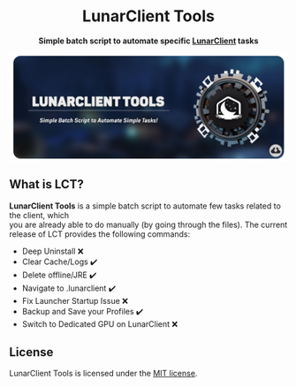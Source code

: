 <h1 align="center">
    LunarClient Tools
</h1>
<p align="center">
    <strong>Simple batch script to automate specific <a href="https://lunarclient.com">LunarClient</a> tasks</strong>
</p>
<p align="center">
    <a href=https://github.com/Vaption/LunarClientTools/releases><img align=center src=".github/images/lct_banner.png" width="900" alt="banner"></a></br>
</p>

  ## What is LCT?
  **LunarClient Tools** is a simple batch script to automate few tasks related to the client, which </br> you are already able to do manually (by going through the files). The current release of LCT provides the following commands: </br>
  - Deep Uninstall ❌
  - Clear Cache/Logs ✔️
  - Delete offline/JRE ✔️
  - Navigate to .lunarclient ✔️
  - Fix Launcher Startup Issue ❌
  - Backup and Save your Profiles ✔️
  - Switch to Dedicated GPU on LunarClient ❌

  ## License
LunarClient Tools is licensed under the <a href="https://github.com/Vaption/LunarClientTools/blob/main/LICENSE">MIT license</a>.